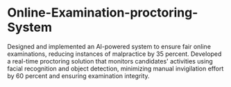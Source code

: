 # Online-Examination-proctoring-System
Designed and implemented an AI-powered system to ensure fair online examinations, reducing instances of malpractice by 35 percent.
Developed a real-time proctoring solution that monitors candidates' activities using facial recognition and object detection, minimizing manual invigilation effort by 60 percent and ensuring examination integrity.
